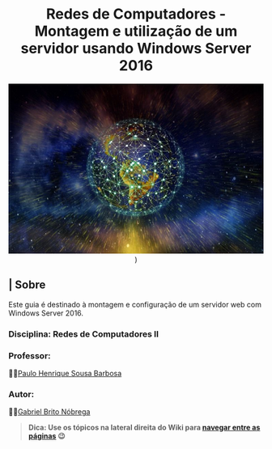 <div align="center">
   <h1>Redes de Computadores - Montagem e utilização de um servidor usando Windows Server 2016</h1>
   
  ![Badge](https://github.com/Teclaf25/project07_rc/blob/main/Assets/Imagem%20de%20capa.jpg))

</div>

## | Sobre
   Este guia é destinado à montagem e configuração de um servidor web com Windows Server 2016.

### Disciplina: Redes de Computadores II
### Professor: 
👨‍🏫[Paulo Henrique Sousa Barbosa](https://github.com/agenteph)

### Autor:
🐱‍💻[Gabriel Brito Nóbrega](https://github.com/Teclaf25)

> **Dica: Use os tópicos na lateral direita do Wiki para [navegar entre as páginas](https://github.com/Teclaf25/project07_rc/wiki) 😉**
